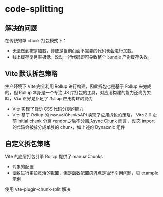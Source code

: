 # code-splitting

## 解决的问题

在传统的单 chunk 打包模式下：

- 无法做到按需加载，即使是当前页面不需要的代码也会进行加载。
- 线上缓存复用率极低，改动一行代码即可导致整个 bundle 产物缓存失效。

## Vite 默认拆包策略

生产环境下 Vite 完全利用 Rollup 进行构建，因此拆包也是基于 Rollup 来完成的，但 Rollup 本身是一个专注 JS 库打包的工具，对应用构建的能力还尚为欠缺，Vite 正好是补足了 Rollup 应用构建的能力

- Vite 实现了自动 CSS 代码分割的能力
- Vite 基于 Rollup 的 manualChunksAPI 实现了应用拆包的策略， Vite 2.9 之前 initial chunk 分离 vendor,之后不分离,Async Chunk 而言 ，动态 import 的代码会被拆分成单独的 chunk，如上述的 Dynacmic 组件

## 自定义拆包策略

Vite 的底层打包引擎 Rollup 提供了 manualChunks

- 对象的配置
- 函数进行更加灵活的配置，但是函数配置的坑点是循环引用问题，见 example 示例

使用 vite-plugin-chunk-split 解决
